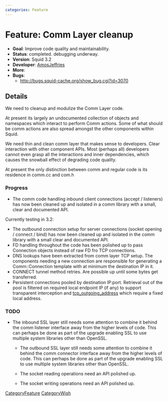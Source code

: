 ```yaml
---
categories: Feature
---
```

# Feature: Comm Layer cleanup

- **Goal**: Improve code quality and maintainability.
- **Status**: completed. debugging underway.
- **Version**: Squid 3.2
- **Developer**:
    [AmosJeffries](/AmosJeffries)
- **More**:
- **Bugs**:
  - <http://bugs.squid-cache.org/show_bug.cgi?id=3070>

## Details

We need to cleanup and modulize the Comm Layer code.

At present its largely an undocumented collection of objects and
namespaces which interact to perform Comm actions. Some of what should
be comm actions are also spread amongst the other components within
Squid.

We need thin and clean comm layer that makes sense to developers. Clear
interaction with other component APIs. Most (perhaps all) developers
cannot even grasp all the interactions and inner dependencies, which
causes the snowball effect of degrading code quality.

At present the only distinction between comm and regular code is its
residence in comm.cc and com.h

### Progress

- The comm code handling inbound client connections (accept /
    listeners) has now been cleaned up and isolated in a comm library
    with a small, clear and documented API.

Currently testing in 3.2:

- The outbound connection setup for server connections (socket opening
    / connect / bind) has now been cleaned up and isolated in the comm
    library with a small clear and documented API.
- FD handling throughout the code has been polished up to pass
    Connection objects instead of raw FD fro TCP connections.
- DNS lookups have been extracted from comm layer TCP setup. The
    components needing a new connection are responsible for generating a
    Comm::Connection template with at minimum the destination IP in it.
- CONNECT tunnel method retries. Are possible up until some bytes get
    transferred.
- Persistent connections pooled by destination IP:port. Retrieval out
    of the pool is filtered on required local endpoint IP (if any) to
    support transparent interception and
    [tcp_outgoing_address](http://www.squid-cache.org/Doc/config/tcp_outgoing_address)
    which require a fixed local address.

### TODO

- The inbound SSL layer still needs some attention to combine it
    behind the comm listener interface away from the higher levels of
    code. This can perhaps be done as part of the upgrade enabling SSL
    to use multiple system libraries other than OpenSSL.

  - The outbound SSL layer still needs some attention to combine it
    behind the comm connector interface away from the higher levels of
    code. This can perhaps be done as part of the upgrade enabling SSL
    to use multiple system libraries other than OpenSSL.

  - The socket reading operations need an API polished up.

  - The socket writing operations need an API polished up.

[CategoryFeature](/CategoryFeature)
[CategoryWish](/CategoryWish)
